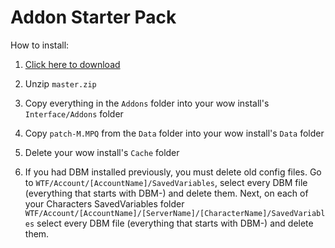 # Addon Starter Pack

How to install:

1. [Click here to download](https://github.com/KarazhanChessClub/AddonStarterPack/archive/refs/heads/master.zip)

2. Unzip `master.zip`

3. Copy everything in the `Addons` folder into your wow install's `Interface/Addons` folder

4. Copy `patch-M.MPQ` from the `Data` folder into your wow install's `Data` folder

5. Delete your wow install's `Cache` folder

6. If you had DBM installed previously, you must delete old config files. Go to `WTF/Account/[AccountName]/SavedVariables`, select every DBM file (everything that starts with DBM-) and delete them. Next, on each of your Characters SavedVariables folder `WTF/Account/[AccountName]/[ServerName]/[CharacterName]/SavedVariables` select every DBM file (everything that starts with DBM-) and delete them.

